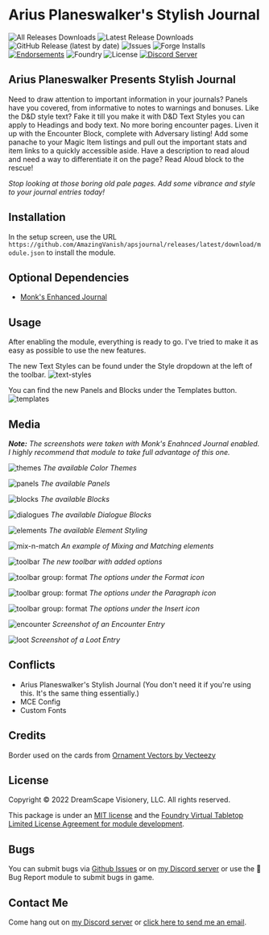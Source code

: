 # Arius Planeswalker's Stylish Journal

![All Releases Downloads](https://img.shields.io/github/downloads/AmazingVanish/apsjournal/total?logo=GitHub) ![Latest Release Downloads](https://img.shields.io/github/downloads/AmazingVanish/apsjournal/latest/total?logo=GitHub) ![GitHub Release (latest by date)](https://img.shields.io/github/v/release/AmazingVanish/apsjournal?logo=GitHub) ![Issues](https://img.shields.io/github/issues/AmazingVanish/apsjournal?logo=GitHub) ![Forge Installs](https://img.shields.io/badge/dynamic/json?color=green&label=Forge%20Installs&query=package.installs&suffix=%25&url=https%3A%2F%2Fforge-vtt.com%2Fapi%2Fbazaar%2Fpackage%2Fapsjournal) [![Endorsements](https://img.shields.io/endpoint?logoColor=white&url=https%3A%2F%2Fwww.foundryvtt-hub.com%2Fwp-json%2Fhubapi%2Fv1%2Fpackage%2Fapsjournal%2Fshield%2Fendorsements)](https://www.foundryvtt-hub.com/package/df-architect/) ![Foundry](https://img.shields.io/endpoint?url=https://foundryshields.com/version?url=https://raw.githubusercontent.com/AmazingVanish/apsjournal/master/module.json&color=ff6400) ![License](https://img.shields.io/github/license/AmazingVanish/apsjournal) [![Discord Server](https://img.shields.io/badge/-Discord-%232c2f33?logo=discord)](https://discord.gg/ge9GJXDsM2)

## Arius Planeswalker Presents Stylish Journal

Need to draw attention to important information in your journals? Panels have you covered, from informative to notes to warnings and bonuses.
Like the D&D style text? Fake it till you make it with D&D Text Styles you can apply to Headings and body text.
No more boring encounter pages. Liven it up with the Encounter Block, complete with Adversary listing!
Add some panache to your Magic Item listings and pull out the important stats and item links to a quickly accessible aside.
Have a description to read aloud and need a way to differentiate it on the page? Read Aloud block to the rescue!

_Stop looking at those boring old pale pages. Add some vibrance and style to your journal entries today!_

## Installation

In the setup screen, use the URL `https://github.com/AmazingVanish/apsjournal/releases/latest/download/module.json` to install the module.

## Optional Dependencies

- [Monk's Enhanced Journal](https://www.foundryvtt-hub.com/package/monks-enhanced-journal/)

## Usage

After enabling the module, everything is ready to go. I've tried to make it as easy as possible to use the new features.

The new Text Styles can be found under the Style dropdown at the left of the toolbar.
![text-styles](https://raw.github.com/AmazingVanish/apsjournal/master/media/apsjournal-text-styles.webp)

You can find the new Panels and Blocks under the Templates button.
![templates](https://raw.github.com/AmazingVanish/apsjournal/master/media/apsjournal-template.webp)

## Media

**_Note:_** _The screenshots were taken with Monk's Enahnced Journal enabled. I highly recommend that module to take full advantage of this one._

![themes](https://raw.githubusercontent.com/AmazingVanish/apsjournal/master/media/apsjournal-theme-switcher.webp)
_The available Color Themes_

![panels](https://raw.githubusercontent.com/AmazingVanish/apsjournal/master/media/apsjournal-panels.webp)
_The available Panels_

![blocks](https://raw.githubusercontent.com/AmazingVanish/apsjournal/master/media/apsjournal-blocks.webp)
_The available Blocks_

![dialogues](https://raw.githubusercontent.com/AmazingVanish/apsjournal/master/media/apsjournal-dialogues.webp)
_The available Dialogue Blocks_

![elements](https://raw.githubusercontent.com/AmazingVanish/apsjournal/master/media/apsjournal-elements.webp)
_The available Element Styling_

![mix-n-match](https://raw.githubusercontent.com/AmazingVanish/apsjournal/master/media/apsjournal-mix-n-match.webp)
_An example of Mixing and Matching elements_

![toolbar](https://raw.github.com/AmazingVanish/apsjournal/master/media/apsjournal-toolbar.webp)
_The new toolbar with added options_

![toolbar group: format](https://raw.github.com/AmazingVanish/apsjournal/master/media/apsjournal-tbformat.webp)
_The options under the Format icon_

![toolbar group: format](https://raw.github.com/AmazingVanish/apsjournal/master/media/apsjournal-tbpara.webp)
_The options under the Paragraph icon_

![toolbar group: format](https://raw.github.com/AmazingVanish/apsjournal/master/media/apsjournal-tbinsert.webp)
_The options under the Insert icon_

![encounter](https://raw.github.com/AmazingVanish/apsjournal/master/media/apsjournal-encounter.webp)
_Screenshot of an Encounter Entry_

![loot](https://raw.github.com/AmazingVanish/apsjournal/master/media/apsjournal-loot.webp)
_Screenshot of a Loot Entry_

## Conflicts

- Arius Planeswalker's Stylish Journal (You don't need it if you're using this. It's the same thing essentially.)
- MCE Config
- Custom Fonts

## Credits

Border used on the cards from [Ornament Vectors by Vecteezy](https://www.vecteezy.com/free-vector/ornament)

## License

Copyright © 2022 DreamScape Visionery, LLC. All rights reserved.

This package is under an [MIT license](LICENSE) and the [Foundry Virtual Tabletop Limited License Agreement for module development](https://foundryvtt.com/article/license/).

## Bugs

You can submit bugs via [Github Issues](https://github.com/AmazingVanish/apsjournal/issues/new/choose) or on [my Discord server](https://discord.gg/ge9GJXDsM2) or use the :bug: Bug Report module to submit bugs in game.

## Contact Me

Come hang out on [my Discord server](https://discord.gg/ge9GJXDsM2) or [click here to send me an email](mailto:chris.vancleve@dscape-llc.com?subject=Arius%20Planeswalker's%20Stylish%20Journal%20for%20Monk's%20Enhanced%20Journal%20module%20for%20Foundry%20VTT).
